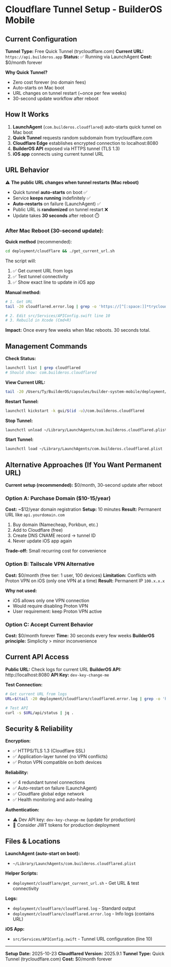 # Cloudflare Tunnel Setup - BuilderOS Mobile

## Current Configuration

**Tunnel Type:** Free Quick Tunnel (trycloudflare.com)
**Current URL:** `https://api.builderos.app`
**Status:** ✅ Running via LaunchAgent
**Cost:** $0/month forever

**Why Quick Tunnel?**
- Zero cost forever (no domain fees)
- Auto-starts on Mac boot
- URL changes on tunnel restart (~once per few weeks)
- 30-second update workflow after reboot

## How It Works

1. **LaunchAgent** (`com.builderos.cloudflared`) auto-starts quick tunnel on Mac boot
2. **Quick Tunnel** requests random subdomain from trycloudflare.com
3. **Cloudflare Edge** establishes encrypted connection to localhost:8080
4. **BuilderOS API** exposed via HTTPS tunnel (TLS 1.3)
5. **iOS app** connects using current tunnel URL

## URL Behavior

⚠️ **The public URL changes when tunnel restarts (Mac reboot)**

- Quick tunnel **auto-starts** on boot ✅
- Service **keeps running** indefinitely ✅
- **Auto-restarts** on failure (LaunchAgent) ✅
- Public URL is **randomized** on tunnel restart ❌
- Update takes **30 seconds** after reboot ⏱️

### After Mac Reboot (30-second update):

**Quick method** (recommended):
```bash
cd deployment/cloudflare && ./get_current_url.sh
```

The script will:
1. ✅ Get current URL from logs
2. ✅ Test tunnel connectivity
3. ✅ Show exact line to update in iOS app

**Manual method:**
```bash
# 1. Get URL
tail -20 cloudflared.error.log | grep -o 'https://[^[:space:]]*trycloudflare.com' | tail -1

# 2. Edit src/Services/APIConfig.swift line 10
# 3. Rebuild in Xcode (Cmd+R)
```

**Impact:** Once every few weeks when Mac reboots. 30 seconds total.

## Management Commands

**Check Status:**
```bash
launchctl list | grep cloudflared
# Should show: com.builderos.cloudflared
```

**View Current URL:**
```bash
tail -20 /Users/Ty/BuilderOS/capsules/builder-system-mobile/deployment/cloudflare/cloudflared.error.log | grep "https://"
```

**Restart Tunnel:**
```bash
launchctl kickstart -k gui/$(id -u)/com.builderos.cloudflared
```

**Stop Tunnel:**
```bash
launchctl unload ~/Library/LaunchAgents/com.builderos.cloudflared.plist
```

**Start Tunnel:**
```bash
launchctl load ~/Library/LaunchAgents/com.builderos.cloudflared.plist
```

## Alternative Approaches (If You Want Permanent URL)

**Current setup (recommended):** $0/month, 30-second update after reboot

### Option A: Purchase Domain ($10-15/year)

**Cost:** ~$12/year domain registration
**Setup:** 10 minutes
**Result:** Permanent URL like `api.yourdomain.com`

1. Buy domain (Namecheap, Porkbun, etc.)
2. Add to Cloudflare (free)
3. Create DNS CNAME record → tunnel ID
4. Never update iOS app again

**Trade-off:** Small recurring cost for convenience

### Option B: Tailscale VPN Alternative

**Cost:** $0/month (free tier: 1 user, 100 devices)
**Limitation:** Conflicts with Proton VPN on iOS (only one VPN at a time)
**Result:** Permanent IP `100.x.x.x`

**Why not used:**
- iOS allows only one VPN connection
- Would require disabling Proton VPN
- User requirement: keep Proton VPN active

### Option C: Accept Current Behavior

**Cost:** $0/month forever
**Time:** 30 seconds every few weeks
**BuilderOS principle:** Simplicity > minor inconvenience

## Current API Access

**Public URL:** Check logs for current URL
**BuilderOS API:** http://localhost:8080
**API Key:** `dev-key-change-me`

**Test Connection:**
```bash
# Get current URL from logs
URL=$(tail -20 deployment/cloudflare/cloudflared.error.log | grep -o 'https://[^[:space:]]*trycloudflare.com')

# Test API
curl -s $URL/api/status | jq .
```

## Security & Reliability

**Encryption:**
- ✅ HTTPS/TLS 1.3 (Cloudflare SSL)
- ✅ Application-layer tunnel (no VPN conflicts)
- ✅ Proton VPN compatible on both devices

**Reliability:**
- ✅ 4 redundant tunnel connections
- ✅ Auto-restart on failure (LaunchAgent)
- ✅ Cloudflare global edge network
- ✅ Health monitoring and auto-healing

**Authentication:**
- ⚠️ Dev API key: `dev-key-change-me` (update for production)
- 🔐 Consider JWT tokens for production deployment

## Files & Locations

**LaunchAgent (auto-start on boot):**
- `~/Library/LaunchAgents/com.builderos.cloudflared.plist`

**Helper Scripts:**
- `deployment/cloudflare/get_current_url.sh` - Get URL & test connectivity

**Logs:**
- `deployment/cloudflare/cloudflared.log` - Standard output
- `deployment/cloudflare/cloudflared.error.log` - Info logs (contains URL)

**iOS App:**
- `src/Services/APIConfig.swift` - Tunnel URL configuration (line 10)

---

**Setup Date:** 2025-10-23
**Cloudflared Version:** 2025.9.1
**Tunnel Type:** Quick Tunnel (trycloudflare.com)
**Cost:** $0/month forever
